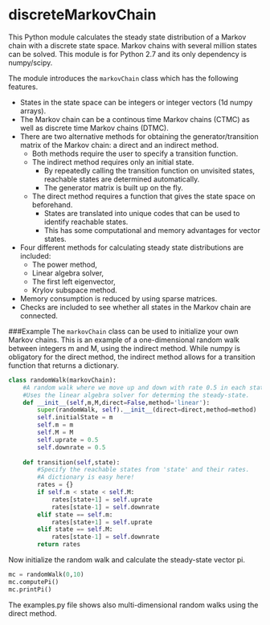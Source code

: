 # discreteMarkovChain
This Python module calculates the steady state distribution of a Markov chain with a discrete state space. Markov chains with several million states can be solved. This module is for Python 2.7 and its only dependency is numpy/scipy.

The module introduces the `markovChain` class which has the following features. 

* States in the state space can be integers or integer vectors (1d numpy arrays). 
* The Markov chain can be a continous time Markov chains (CTMC) as well as discrete time Markov chains (DTMC). 
* There are two alternative methods for obtaining the generator/transition matrix of the Markov chain: a direct and an indirect method.
   * Both methods require the user to specify a transition function. 
   * The indirect method requires only an initial state. 
     * By repeatedly calling the transition function on unvisited states, reachable states are determined automatically. 
     * The generator matrix is built up on the fly.
   * The direct method requires a function that gives the state space on beforehand. 
     * States are translated into unique codes that can be used to identify reachable states. 
     * This has some computational and memory advantages for vector states.
* Four different methods for calculating steady state distributions are included: 
   * The power method,
   * Linear algebra solver,
   * The first left eigenvector, 
   * Krylov subspace method.
* Memory consumption is reduced by using sparse matrices. 
* Checks are included to see whether all states in the Markov chain are connected.


###Example
The `markovChain` class can be used to initialize your own Markov chains. This is an example of a one-dimensional random walk between integers m and M, using the indirect method. While numpy is obligatory for the direct method, the indirect method allows for a transition function that returns a dictionary.
```python
class randomWalk(markovChain):
    #A random walk where we move up and down with rate 0.5 in each state between bounds m and M.
    #Uses the linear algebra solver for determing the steady-state.
    def __init__(self,m,M,direct=False,method='linear'):
        super(randomWalk, self).__init__(direct=direct,method=method)
        self.initialState = m
        self.m = m
        self.M = M
        self.uprate = 0.5
        self.downrate = 0.5
        
    def transition(self,state):
        #Specify the reachable states from 'state' and their rates.
        #A dictionary is easy here!
        rates = {}
        if self.m < state < self.M:
            rates[state+1] = self.uprate 
            rates[state-1] = self.downrate 
        elif state == self.m:
            rates[state+1] = self.uprate 
        elif state == self.M:
            rates[state-1] = self.downrate 
        return rates
```
Now initialize the random walk and calculate the steady-state vector pi.
```python
mc = randomWalk(0,10)
mc.computePi()
mc.printPi()
```
The examples.py file shows also multi-dimensional random walks using the direct method.








